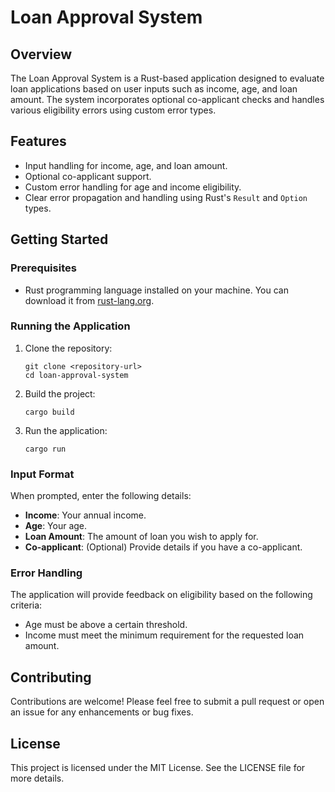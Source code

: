 # Loan Approval System

## Overview
The Loan Approval System is a Rust-based application designed to evaluate loan applications based on user inputs such as income, age, and loan amount. The system incorporates optional co-applicant checks and handles various eligibility errors using custom error types.

## Features
- Input handling for income, age, and loan amount.
- Optional co-applicant support.
- Custom error handling for age and income eligibility.
- Clear error propagation and handling using Rust's `Result` and `Option` types.

## Getting Started

### Prerequisites
- Rust programming language installed on your machine. You can download it from [rust-lang.org](https://www.rust-lang.org/).

### Running the Application
1. Clone the repository:
   ```
   git clone <repository-url>
   cd loan-approval-system
   ```

2. Build the project:
   ```
   cargo build
   ```

3. Run the application:
   ```
   cargo run
   ```

### Input Format
When prompted, enter the following details:
- **Income**: Your annual income.
- **Age**: Your age.
- **Loan Amount**: The amount of loan you wish to apply for.
- **Co-applicant**: (Optional) Provide details if you have a co-applicant.

### Error Handling
The application will provide feedback on eligibility based on the following criteria:
- Age must be above a certain threshold.
- Income must meet the minimum requirement for the requested loan amount.

## Contributing
Contributions are welcome! Please feel free to submit a pull request or open an issue for any enhancements or bug fixes.

## License
This project is licensed under the MIT License. See the LICENSE file for more details.